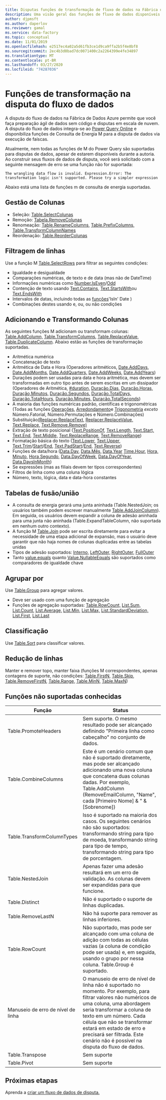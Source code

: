 ```yaml
---
title: Disputas funções de transformação de fluxo de dados na Fábrica de Dados do Azure
description: Uma visão geral das funções de fluxo de dados disponíveis na Fábrica de Dados do Azure
author: djpmsft
ms.author: daperlov
ms.reviewer: gamal
ms.service: data-factory
ms.topic: conceptual
ms.date: 11/01/2019
ms.openlocfilehash: e2517ec4a02a5d61fb3ce1d9ca9ffa2b5f4e8bf8
ms.sourcegitcommit: 2ec4b3d0bad7dc0071400c2a2264399e4fe34897
ms.translationtype: MT
ms.contentlocale: pt-BR
ms.lasthandoff: 03/27/2020
ms.locfileid: "74287036"
---
```

# <a name="transformation-functions-in-wrangling-data-flow"></a>Funções de transformação na disputa do fluxo de dados

A disputa do fluxo de dados na Fábrica de Dados Azure permite que você faça preparação ágil de dados sem código e disputas em escala de nuvem. A disputa do fluxo de dados integra-se ao [Power Query Online](https://docs.microsoft.com/powerquery-m/power-query-m-reference) e disponibiliza funções de Consulta de Energia M para a disputa de dados via execução de faíscas. 

Atualmente, nem todas as funções de M do Power Query são suportadas para disputas de dados, apesar de estarem disponíveis durante a autoria. Ao construir seus fluxos de dados de disputa, você será solicitado com a seguinte mensagem de erro se uma função não for suportada:

`The wrangling data flow is invalid. Expression.Error: The transformation logic isn't supported. Please try a simpler expression`

Abaixo está uma lista de funções m de consulta de energia suportadas.

## <a name="column-management"></a>Gestão de Colunas

* Seleção: [Table.SelectColunas](https://docs.microsoft.com/powerquery-m/table-selectcolumns)
* Remoção: [Tabela.RemoveColunas](https://docs.microsoft.com/powerquery-m/table-removecolumns)
* Renomeação: [Table.RenameColumns](https://docs.microsoft.com/powerquery-m/table-renamecolumns), [Table.PrefixColumns,](https://docs.microsoft.com/powerquery-m/table-prefixcolumns) [Table.TransformColumnNames](https://docs.microsoft.com/powerquery-m/table-transformcolumnnames)
* Reordenação: [Table.ReorderColunas](https://docs.microsoft.com/powerquery-m/table-reordercolumns)

## <a name="row-filtering"></a>Filtragem de linhas

Use a função M [Table.SelectRows](https://docs.microsoft.com/powerquery-m/table-selectrows) para filtrar as seguintes condições:

* Igualdade e desigualdade
* Comparações numéricas, de texto e de data (mas não de DateTime)
* Informações numéricas como [Number.IsEven](https://docs.microsoft.com/powerquery-m/number-iseven)/[Odd](https://docs.microsoft.com/powerquery-m/number-iseven)
* Contenção de texto usando [Text.Contains,](https://docs.microsoft.com/powerquery-m/text-contains) [Text.StartsWith](https://docs.microsoft.com/powerquery-m/text-startswith)ou [Text.EndsWith](https://docs.microsoft.com/powerquery-m/text-endswith)
* Intervalos de datas, incluindo todas as [funções](https://docs.microsoft.com/powerquery-m/date-functions)'IsIn' Date ) 
* Combinações destes usando e, ou, ou não condições

## <a name="adding-and-transforming-columns"></a>Adicionando e Transformando Colunas

As seguintes funções M adicionam ou transformam colunas: [Table.AddColumn,](https://docs.microsoft.com/powerquery-m/table-addcolumn) [Table.TransformColumns,](https://docs.microsoft.com/powerquery-m/table-transformcolumns) [Table.ReplaceValue,](https://docs.microsoft.com/powerquery-m/table-replacevalue) [Table.DuplicateColumn](https://docs.microsoft.com/powerquery-m/table-duplicatecolumn). Abaixo estão as funções de transformação suportadas.

* Aritmética numérica
* Concatenação de texto
* Aritmética de Data e Hora (Operadores aritméticos, [Date.AddDays,](https://docs.microsoft.com/powerquery-m/date-adddays) [Date.AddMonths](https://docs.microsoft.com/powerquery-m/date-addmonths), [Date.AddQuarters,](https://docs.microsoft.com/powerquery-m/date-addquarters) [Date.AddWeeks](https://docs.microsoft.com/powerquery-m/date-addweeks), [Date.AddYears](https://docs.microsoft.com/powerquery-m/date-addyears))
* Durações podem ser usadas para data e hora aritmética, mas devem ser transformadas em outro tipo antes de serem escritas em um dissipador (Operadores de Aritmética, [#duration,](https://docs.microsoft.com/powerquery-m/sharpduration) [Duração.Dias,](https://docs.microsoft.com/powerquery-m/duration-days) [Duração.Horas,](https://docs.microsoft.com/powerquery-m/duration-hours) [Duração,Minutos,](https://docs.microsoft.com/powerquery-m/duration-minutes) [Duração.Segundos,](https://docs.microsoft.com/powerquery-m/duration-seconds) [Duração.TotalDays,](https://docs.microsoft.com/powerquery-m/duration-totaldays) [Duração.TotalHours,](https://docs.microsoft.com/powerquery-m/duration-totalhours) [Duração.Minutes,](https://docs.microsoft.com/powerquery-m/duration-totalminutes) [Duração.TotalSeconds](https://docs.microsoft.com/powerquery-m/duration-totalseconds))    
* A maioria das funções numéricas padrão, científicas e trigonométricas (Todas as funções [Operações,](https://docs.microsoft.com/powerquery-m/number-functions#operations) [Arredondamento](https://docs.microsoft.com/powerquery-m/number-functions#rounding)e [Trigonometria](https://docs.microsoft.com/powerquery-m/number-functions#trigonometry) *exceto* Número.Fatorial, Número.Permutações e Número.Combinações)
* Substituição[(Replacer.ReplaceText,](https://docs.microsoft.com/powerquery-m/replacer-replacetext) [Replacer.ReplaceValue,](https://docs.microsoft.com/powerquery-m/replacer-replacevalue) [Text.Replace,](https://docs.microsoft.com/powerquery-m/text-replace) [Text.Remove.Remove)](https://docs.microsoft.com/powerquery-m/text-remove)
* Extração de texto posicional ([Text.PositionOf](https://docs.microsoft.com/powerquery-m/text-positionof), [Text.Length,](https://docs.microsoft.com/powerquery-m/text-length) [Text.Start,](https://docs.microsoft.com/powerquery-m/text-start) [Text.End](https://docs.microsoft.com/powerquery-m/text-end), [Text.Middle,](https://docs.microsoft.com/powerquery-m/text-middle) [Text.ReplaceRange](https://docs.microsoft.com/powerquery-m/text-replacerange), [Text.RemoveRange](https://docs.microsoft.com/powerquery-m/text-removerange))
* Formatação básica do texto ([Text.Lower](https://docs.microsoft.com/powerquery-m/text-lower), [Text.Upper,](https://docs.microsoft.com/powerquery-m/text-upper) [Text.Trim](https://docs.microsoft.com/powerquery-m/text-trim)/[Start](https://docs.microsoft.com/powerquery-m/text-trimstart)/[End](https://docs.microsoft.com/powerquery-m/text-trimend), [Text.PadStart](https://docs.microsoft.com/powerquery-m/text-padstart)/[End](https://docs.microsoft.com/powerquery-m/text-padend), [Text.Reverse](https://docs.microsoft.com/powerquery-m/text-reverse))
* Funções de data/hora ([Data.Day](https://docs.microsoft.com/powerquery-m/date-day), [Data.Mês,](https://docs.microsoft.com/powerquery-m/date-month) [Data.Year](https://docs.microsoft.com/powerquery-m/date-year) [Time.Hour](https://docs.microsoft.com/powerquery-m/time-hour), [Hora, Minuto,](https://docs.microsoft.com/powerquery-m/time-minute) [Hora,Segundo](https://docs.microsoft.com/powerquery-m/time-second), [Data.DayOfWeek](https://docs.microsoft.com/powerquery-m/date-dayofweek), [Data.DayOfYear](https://docs.microsoft.com/powerquery-m/date-dayofyear), [Data.DaysInMonth](https://docs.microsoft.com/powerquery-m/date-daysinmonth))
* Se expressões (mas as filiais devem ter tipos correspondentes)
* Filtros de linha como uma coluna lógica
* Número, texto, lógica, data e data-hora constantes

<a name="mergingjoining-tables"></a>Tabelas de fusão/união
----------------------
* A consulta de energia gerará uma junta aninhada (Table.NestedJoin; os usuários também podem escrever manualmente [Table.AddJoinColumn](https://docs.microsoft.com/powerquery-m/table-addjoincolumn)).
    Em seguida, os usuários devem expandir a coluna de adesão aninhada para uma junta não aninhada (Table.ExpandTableColumn, não suportada em nenhum outro contexto).
* A função M [Table.Join](https://docs.microsoft.com/powerquery-m/table-join) pode ser escrita diretamente para evitar a necessidade de uma etapa adicional de expansão, mas o usuário deve garantir que não haja nomes de colunas duplicadas entre as tabelas unidas
* Tipos de adesão suportados: [Interno,](https://docs.microsoft.com/powerquery-m/joinkind-inner) [LeftOuter,](https://docs.microsoft.com/powerquery-m/joinkind-leftouter) [RightOuter,](https://docs.microsoft.com/powerquery-m/joinkind-rightouter) [FullOuter](https://docs.microsoft.com/powerquery-m/joinkind-fullouter)
* Tanto [value.equals](https://docs.microsoft.com/powerquery-m/value-equals) quanto [Value.NullableEquals](https://docs.microsoft.com/powerquery-m/value-nullableequals) são suportados como comparadores de igualdade chave

## <a name="group-by"></a>Agrupar por

Use [Table.Group](https://docs.microsoft.com/powerquery-m/table-group) para agregar valores.
* Deve ser usado com uma função de agregação
* Funções de agregação suportadas: [Table.RowCount,](https://docs.microsoft.com/powerquery-m/table-rowcount) [List.Sum,](https://docs.microsoft.com/powerquery-m/list-sum) [List.Count,](https://docs.microsoft.com/powerquery-m/list-count) [List.Average,](https://docs.microsoft.com/powerquery-m/list-average) [List.Min,](https://docs.microsoft.com/powerquery-m/list-min) [List.Max,](https://docs.microsoft.com/powerquery-m/list-max) [List.StandardDeviation,](https://docs.microsoft.com/powerquery-m/list-standarddeviation) [List.First](https://docs.microsoft.com/powerquery-m/list-first), [List.Last](https://docs.microsoft.com/powerquery-m/list-last)

## <a name="sorting"></a>Classificação

Use [Table.Sort](https://docs.microsoft.com/powerquery-m/table-sort) para classificar valores.

## <a name="reducing-rows"></a>Redução de linhas

Manter e remover topo, manter faixa (funções M correspondentes, apenas contagens de suporte, não condições: [Table.FirstN](https://docs.microsoft.com/powerquery-m/table-firstn), [Table.Skip,](https://docs.microsoft.com/powerquery-m/table-skip) [Table.RemoveFirstN](https://docs.microsoft.com/powerquery-m/table-removefirstn), [Table.Range,](https://docs.microsoft.com/powerquery-m/table-range) [Table.MinN,](https://docs.microsoft.com/powerquery-m/table-minn) [Table.MaxN](https://docs.microsoft.com/powerquery-m/table-maxn))

## <a name="known-unsupported-functions"></a>Funções não suportadas conhecidas

| Função | Status |
| -- | -- |
| Table.PromoteHeaders | Sem suporte. O mesmo resultado pode ser alcançado definindo "Primeira linha como cabeçalho" no conjunto de dados. |
| Table.CombineColumns | Este é um cenário comum que não é suportado diretamente, mas pode ser alcançado adicionando uma nova coluna que concatena duas colunas dadas.  Por exemplo, Table.AddColumn (RemoveEmailColumn, "Name", cada [Primeiro Nome] & " & [Sobrenome]) |
| Table.TransformColumnTypes | Isso é suportado na maioria dos casos. Os seguintes cenários não são suportados: transformando string para tipo de moeda, transformando string para tipo de tempo, transformando string para tipo de porcentagem. |
| Table.NestedJoin | Apenas fazer uma adesão resultará em um erro de validação. As colunas devem ser expandidas para que funcione. |
| Table.Distinct | Não é suportado o suporte de linhas duplicadas. |
| Table.RemoveLastN | Não há suporte para remover as linhas inferiores. |
| Table.RowCount | Não suportado, mas pode ser alcançado com uma coluna de adição com todas as células vazias (a coluna de condição pode ser usada) e, em seguida, usando o grupo por nessa coluna. Table.Group é suportado. | 
| Manuseio de erro de nível de linha | O manuseio de erro de nível de linha não é suportado no momento. Por exemplo, para filtrar valores não numéricos de uma coluna, uma abordagem seria transformar a coluna de texto em um número. Cada célula que não se transformar estará em estado de erro e precisará ser filtrada. Este cenário não é possível na disputa do fluxo de dados. |
| Table.Transpose | Sem suporte |
| Table.Pivot | Sem suporte |

## <a name="next-steps"></a>Próximas etapas

Aprenda a [criar um fluxo de dados de disputa.](wrangling-data-flow-tutorial.md)